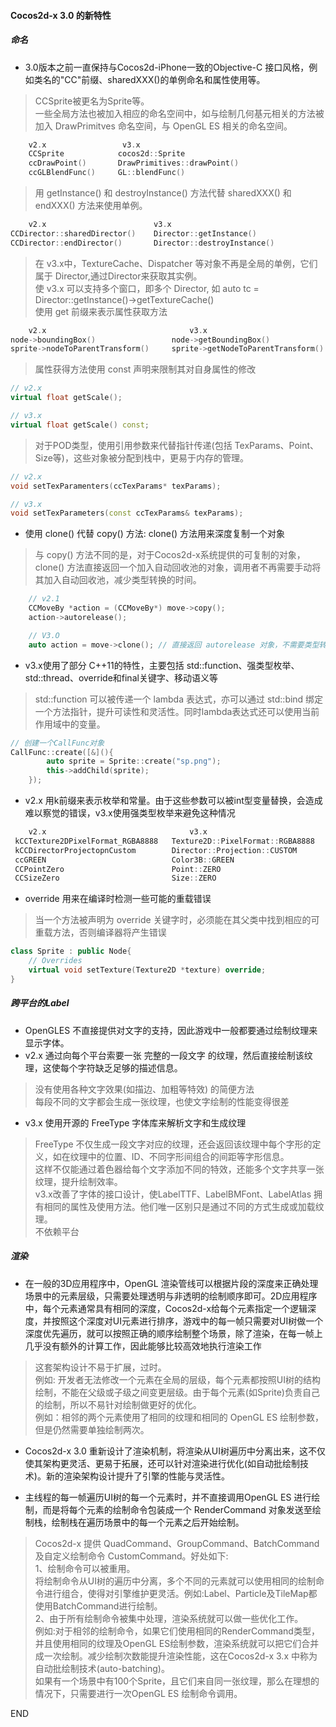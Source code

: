 #### Cocos2d-x 3.0 的新特性

##### 命名
- 3.0版本之前一直保持与Cocos2d-iPhone一致的Objective-C 接口风格，例如类名的"CC"前缀、sharedXXX()的单例命名和属性使用等。

> CCSprite被更名为Sprite等。<br />
> 一些全局方法也被加入相应的命名空间中，如与绘制几何基元相关的方法被加入 DrawPrimitves 命名空间，与 OpenGL ES 相关的命名空间。

```c++
    v2.x                 v3.x
    CCSprite            cocos2d::Sprite
    ccDrawPoint()       DrawPrimitives::drawPoint()
    ccGLBlendFunc()     GL::blendFunc()
```

> 用 getInstance() 和 destroyInstance() 方法代替 sharedXXX() 和 endXXX() 方法来使用单例。

```c++
    v2.x                        v3.x
CCDirector::sharedDirector()    Director::getInstance()
CCDirector::endDirector()       Director::destroyInstance()
```

> 在 v3.x中，TextureCache、Dispatcher 等对象不再是全局的单例，它们属于 Director,通过Director来获取其实例。 <br />
> 使 v3.x 可以支持多个窗口，即多个 Director, 如 auto tc = Director::getInstance()->getTextureCache() <br />
> 使用 get 前缀来表示属性获取方法

```c++
    v2.x                                v3.x
node->boundingBox()                 node->getBoundingBox()
sprite->nodeToParentTransform()     sprite->getNodeToParentTransform()
```

> 属性获得方法使用 const 声明来限制其对自身属性的修改

```c++
// v2.x
virtual float getScale();

// v3.x
virtual float getScale() const;
```

> 对于POD类型，使用引用参数来代替指针传递(包括 TexParams、Point、Size等)，这些对象被分配到栈中，更易于内存的管理。

```c++
// v2.x
void setTexParamenters(ccTexParams* texParams);

// v3.x
void setTexParameters(const ccTexParams& texParams);
```

- 使用 clone() 代替 copy() 方法: clone() 方法用来深度复制一个对象

> 与 copy() 方法不同的是，对于Cocos2d-x系统提供的可复制的对象，clone() 方法直接返回一个加入自动回收池的对象，调用者不再需要手动将其加入自动回收池，减少类型转换的时间。

```c++
    // v2.1
    CCMoveBy *action = (CCMoveBy*) move->copy();
    action->autorelease();

    // V3.O
    auto action = move->clone(); // 直接返回 autorelease 对象，不需要类型转换
```

- v3.x使用了部分 C++11的特性，主要包括 std::function、强类型枚举、std::thread、override和final关键字、移动语义等

> std::function 可以被传递一个 lambda 表达式，亦可以通过 std::bind 绑定一个方法指针，提升可读性和灵活性。同时lambda表达式还可以使用当前作用域中的变量。

```c++
// 创建一个CallFunc对象
CallFunc::create([&](){
        auto sprite = Sprite::create("sp.png");
        this->addChild(sprite);
    });
```

- v2.x 用k前缀来表示枚举和常量。由于这些参数可以被int型变量替换，会造成难以察觉的错误，v3.x使用强类型枚举来避免这种情况

```c++
    v2.x                                v3.x
 kCCTexture2DPixelFormat_RGBA8888   Texture2D::PixelFormat::RGBA8888
 kCCDirectorProjectopnCustom        Director::Projection::CUSTOM
 ccGREEN                            Color3B::GREEN
 CCPointZero                        Point::ZERO
 CCSizeZero                         Size::ZERO
```

- override 用来在编译时检测一些可能的重载错误

> 当一个方法被声明为 override 关键字时，必须能在其父类中找到相应的可重载方法，否则编译器将产生错误

```c++
class Sprite : public Node{
    // Overrides
    virtual void setTexture(Texture2D *texture) override;
}
```

##### 跨平台的Label
- OpenGLES 不直接提供对文字的支持，因此游戏中一般都要通过绘制纹理来显示字体。
- v2.x 通过向每个平台索要一张 完整的一段文字 的纹理，然后直接绘制该纹理，这使每个字符缺乏足够的描述信息。

> 没有使用各种文字效果(如描边、加粗等特效) 的简便方法  <br />
> 每段不同的文字都会生成一张纹理，也使文字绘制的性能变得很差

- v3.x 使用开源的 FreeType 字体库来解析文字和生成纹理

> FreeType 不仅生成一段文字对应的纹理，还会返回该纹理中每个字形的定义，如在纹理中的位置、ID、不同字形间组合的间距等字形信息。<br />
> 这样不仅能通过着色器给每个文字添加不同的特效，还能多个文字共享一张纹理，提升绘制效率。<br />
> v3.x改善了字体的接口设计，使LabelTTF、LabelBMFont、LabelAtlas 拥有相同的属性及使用方法。他们唯一区别只是通过不同的方式生成或加载纹理。<br />
> 不依赖平台

##### 渲染
- 在一般的3D应用程序中，OpenGL 渲染管线可以根据片段的深度来正确处理场景中的元素层级，只需要处理透明与非透明的绘制顺序即可。2D应用程序中，每个元素通常具有相同的深度，Cocos2d-x给每个元素指定一个逻辑深度，并按照这个深度对UI元素进行排序，游戏中的每一帧只需要对UI树做一个 深度优先遍历，就可以按照正确的顺序绘制整个场景，除了渲染，在每一帧上几乎没有额外的计算工作，因此能够比较高效地执行渲染工作

> 这套架构设计不易于扩展，过时。<br />
> 例如: 开发者无法修改一个元素在全局的层级，每个元素都按照UI树的结构绘制，不能在父级或子级之间变更层级。由于每个元素(如Sprite)负责自己的绘制，所以不易针对绘制做更好的优化。<br />
> 例如：相邻的两个元素使用了相同的纹理和相同的 OpenGL ES 绘制参数，但是仍然需要单独绘制两次。

- Cocos2d-x 3.0 重新设计了渲染机制，将渲染从UI树遍历中分离出来，这不仅使其架构更灵活、更易于拓展，还可以针对渲染进行优化(如自动批绘制技术)。新的渲染架构设计提升了引擎的性能与灵活性。

- 主线程的每一帧遍历UI树的每一个元素时，并不直接调用OpenGL ES 进行绘制，而是将每个元素的绘制命令包装成一个 RenderCommand 对象发送至绘制栈，绘制栈在遍历场景中的每一个元素之后开始绘制。

> Cocos2d-x 提供 QuadCommand、GroupCommand、BatchCommand 及自定义绘制命令 CustomCommand。好处如下: <br />
> 1、绘制命令可以被重用。<br />
>   将绘制命令从UI树的遍历中分离，多个不同的元素就可以使用相同的绘制命令进行组合，使得对引擎维护更灵活。例如:Label、Particle及TileMap都使用BatchCommand进行绘制。<br />
> 2、由于所有绘制命令被集中处理，渲染系统就可以做一些优化工作。<br />
>   例如:对于相邻的绘制命令，如果它们使用相同的RenderCommand类型，并且使用相同的纹理及OpenGL ES绘制参数，渲染系统就可以把它们合并成一次绘制。减少绘制次数能提升渲染性能，这在Cocos2d-x 3.x 中称为自动批绘制技术(auto-batching)。<br />
>   如果有一个场景中有100个Sprite，且它们来自同一张纹理，那么在理想的情况下，只需要进行一次OpenGL ES 绘制命令调用。

















































END